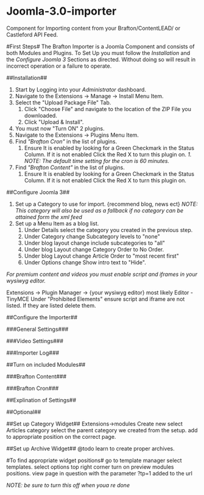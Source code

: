 Joomla-3.0-importer
===================

Component for Importing content from your Brafton/ContentLEAD/ or Castleford API Feed.

#First Steps#
The Brafton Importer is a Joomla Component and consists of both Modules and Plugins.  To Set Up you must follow the *Installation* and the *Configure Joomla 3* Sections as directed.  Without doing so will result in incorrect operation or a failure to operate.

##Installation##

1. Start by Logging into your _Administrator_ dashboard.
2. Navigate to the Extensions -> Manage -> Install Menu Item.
3. Select the "Upload Package File" Tab.
    1. Click "Choose File" and navigate to the location of the ZIP File you downloaded.
    2. Click "Upload & Install".
4. You must now "Turn ON" 2 plugins.
5. Navigate to the Extensions -> Plugins Menu Item.
6. Find _"Brafton Cron"_ in the list of plugins.
    1. Ensure It is enabled by looking for a Green Checkmark in the Status Column.  If it is not enabled Click the Red X to turn this plugin on.
        _1. NOTE: The default time setting for the cron is 60 minutes._
7. Find _"Brafton Content"_ in the list of plugins.
    1. Ensure It is enabled by looking for a Green Checkmark in the Status Column.  If it is not enabled Click the Red X to turn this plugin on.
    

##Configure Joomla 3##

1. Set up a Category to use for import. {recommend blog, news ect}
    _NOTE: This category will also be used as a fallback if no category can be attained form the xml feed_
2. Set up a Menu Item as a blog list.
	1. Under Details select the category you created in the previous step.
	2. Under Category change Subcategory levels to "none"
	3. Under blog layout change include subcategories to "all"
	4. Under blog Layout change Category Order to No Order.
	5. Under blog Layout change Article Order to "most recent first"
    6. Under Options change Show intro text to "Hide".

_For premium content and videos you must enable script and iframes in your wysiwyg editor._

Extensions -> Plugin Manager -> {your wysiwyg editor} most likely Editor - TinyMCE
Under "Prohibited Elements" ensure script and iframe are not listed.
If they are listed delete them.

##Configure the Importer##

###General Settings###

###Video Settings###

###Importer Log###

##Turn on included Modules##

###Brafton Content###

###Brafton Cron###

##Explination of Settings##

##Optional##

##Set up Category Widget##
Extensions->modules
Create new select Articles category
select the parent category we created from the setup.
add to appropriate position on the correct page.

##Set up Archive Widget##
@todo learn to create proper archives.

#To find appropriate widget positions#
go to template manager select templates.
select options top right corner
turn on preview modules positions.
view page in question with the parameter ?tp=1 added to the url

*NOTE: be sure to turn this off when youa re done*
